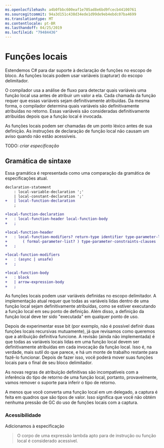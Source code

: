 ```yaml
---
ms.openlocfilehash: a4b0fbbc600eaf1e705ad8e6bd9fcecb44100761
ms.sourcegitcommit: 94a3d151c438d34ede1d99de9eb4ebdc07ba4699
ms.translationtype: MT
ms.contentlocale: pt-BR
ms.lasthandoff: 04/25/2019
ms.locfileid: "79484436"
---
```

# <a name="local-functions"></a>Funções locais

Estendemos C# para dar suporte à declaração de funções no escopo de bloco. As funções locais podem usar variáveis (capturar) do escopo delimitador.

O compilador usa a análise de fluxo para detectar quais variáveis uma função local usa antes de atribuir um valor a ela. Cada chamada da função requer que essas variáveis sejam definitivamente atribuídas. Da mesma forma, o compilador determina quais variáveis são definitivamente atribuídas no retorno. Essas variáveis são consideradas definitivamente atribuídas depois que a função local é invocada.

As funções locais podem ser chamadas de um ponto léxico antes de sua definição. As instruções de declaração de função local não causam um aviso quando não estão acessíveis.

TODO: _criar especificação_

## <a name="syntax-grammar"></a>Gramática de sintaxe

Essa gramática é representada como uma comparação da gramática de especificações atual.

```diff
declaration-statement
    : local-variable-declaration ';'
    | local-constant-declaration ';'
+   | local-function-declaration
    ;

+local-function-declaration
+   : local-function-header local-function-body
+   ;

+local-function-header
+   : local-function-modifiers? return-type identifier type-parameter-list?
+       ( formal-parameter-list? ) type-parameter-constraints-clauses
+   ;

+local-function-modifiers
+   : (async | unsafe)
+   ;

+local-function-body
+   : block
+   | arrow-expression-body
+   ;
```

As funções locais podem usar variáveis definidas no escopo delimitador. A implementação atual requer que todas as variáveis lidas dentro de uma função local sejam definitivamente atribuídas, como se estiver executando a função local em seu ponto de definição. Além disso, a definição da função local deve ter sido "executada" em qualquer ponto de uso.

Depois de experimentar esse bit (por exemplo, não é possível definir duas funções locais recursivas mutuamente), já que revisamos como queremos que a atribuição definitiva funcione. A revisão (ainda não implementada) é que todas as variáveis locais lidas em uma função local devem ser definitivamente atribuídas em cada invocação da função local. Isso é, na verdade, mais sutil do que parece, e há um monte de trabalho restante para fazê-lo funcionar. Depois de fazer isso, você poderá mover suas funções locais para o final de seu bloco delimitador.

As novas regras de atribuição definitivas são incompatíveis com a inferência do tipo de retorno de uma função local, portanto, provavelmente, vamos remover o suporte para inferir o tipo de retorno.

A menos que você converta uma função local em um delegado, a captura é feita em quadros que são tipos de valor. Isso significa que você não obtém nenhuma pressão de GC do uso de funções locais com a captura.

### <a name="reachability"></a>Acessibilidade

Adicionamos à especificação

> O corpo de uma expressão lambda apto para de instrução ou função local é considerado acessível.
